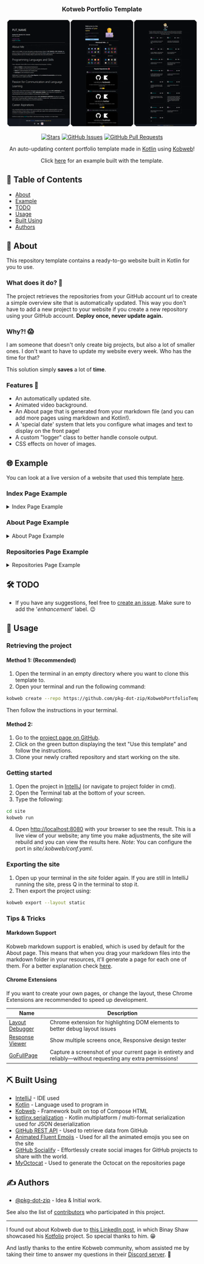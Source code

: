 <h3 align="center">Kotweb Portfolio Template</h3>

<div align="center">

![](docs/image/photo-collage.png.png)

  [![Stars](https://img.shields.io/github/stars/pkg-dot-zip/KobwebPortfolioTemplate.svg)](https://github.com/pkg-dot-zip/KobwebPortfolioTemplate/stargazers)
  [![GitHub Issues](https://img.shields.io/github/issues/pkg-dot-zip/KobwebPortfolioTemplate.svg)](https://github.com/pkg-dot-zip/KobwebPortfolioTemplate/issues)
  [![GitHub Pull Requests](https://img.shields.io/github/issues-pr/pkg-dot-zip/KobwebPortfolioTemplate.svg)](https://github.com/pkg-dot-zip/KobwebPortfolioTemplate/pulls)

</div>

<p align="center">An auto-updating content portfolio template made in <a href="https://kotlinlang.org/">Kotlin</a> using <a href="https://kobweb.varabyte.com/">Kobweb</a>!
</p>
<p align="center">Click <a href="https://www.pkg-dot-zip.com/">here</a> for an example built with the template.
</p>

## 📝 Table of Contents
- [About](#about)
- [Example](#example)
- [TODO](#todo)
- [Usage](#usage)
- [Built Using](#built_using)
- [Authors](#authors)

## 🧐 About <a name = "about"></a>
This repository template contains a ready-to-go website built in Kotlin for you to use. 

### What does it do? 🤔
The project retrieves the repositories from your GitHub account url to create a simple overview site that is automatically updated. This way you don't have to add a new project to your website if you create a new repository using your GitHub account. **Deploy once, never update again.**

### Why?! 😱
I am someone that doesn't only create big projects, but also a lot of smaller ones. I don't want to have to update my website every week. Who has the time for that?

This solution simply **saves** a lot of **time**.

### Features 🌟
- An automatically updated site.
- Animated video background.
- An About page that is generated from your markdown file (and you can add more pages using markdown and Kotlin!).
- A 'special date' system that lets you configure what images and text to display on the front page!
- A custom "logger" class to better handle console output.
- CSS effects on hover of images.

## 🌐 Example <a name = "example"></a>
You can look at a live version of a website that used this template [here](https://pkg-dot-zip.com/).

### Index Page Example
<details>
<summary>
Index Page Example
</summary>

![](docs/image/index.png)
</details>

### About Page Example
<details>
<summary>
About Page Example
</summary>

![](docs/image/about.png)
</details>

### Repositories Page Example
<details>
<summary>
Repositories Page Example
</summary>

![](docs/image/repositories.png)
</details>

## 🛠️ TODO <a name = "todo"></a>
- If you have any suggestions, feel free to [create an issue](https://github.com/pkg-dot-zip/KobwebPortfolioTemplate/issues/new). Make sure to add the '_enhancement_' label. 😉
## 🎈 Usage <a name="usage"></a>
### Retrieving the project
#### Method 1: (**Recommended**)
1. Open the terminal in an empty directory where you want to clone this template to.
1. Open your terminal and run the following command:
```bash
kobweb create --repo https://github.com/pkg-dot-zip/KobwebPortfolioTemplate
```
Then follow the instructions in your terminal.

#### Method 2:
1. Go to the [project page on GitHub](https://github.com/pkg-dot-zip/KobwebPortfolioTemplate).
1. Click on the green button displaying the text "Use this template" and follow the instructions.
1. Clone your newly crafted repository and start working on the site.

### Getting started
1. Open the project in [IntelliJ](https://www.jetbrains.com/idea/) (or navigate to project folder in cmd).
1. Open the Terminal tab at the bottom of your screen.
1. Type the following:

```bash
cd site
kobweb run
```
4. Open [http://localhost:8080](http://localhost:8080) with your browser to see the result. This is a live view of your website; any time you make adjustments, the site will rebuild and you can view the results here.
*Note*: You can configure the port in *site/.kobweb/conf.yaml*.

### Exporting the site
1. Open up your terminal in the *site* folder again. If you are still in IntelliJ running the site, press Q in the terminal to stop it.
1. Then export the project using:

```bash
kobweb export --layout static
```

### Tips & Tricks
#### Markdown Support
Kobweb markdown support is enabled, which is used by default for the About page. This means that when you drag your markdown files into the markdown folder in your resources, it'll generate a page for each one of them. For a better explanation check [here](https://github.com/varabyte/kobweb?tab=readme-ov-file#markdown).

#### Chrome Extensions
If you want to create your own pages, or change the layout, these Chrome Extensions are recommended to speed up development.

| Name | Description |
| ---- | ----------- |
| [Layout Debugger](https://chromewebstore.google.com/detail/layout-debugger/gkamnoiedmidgolhlihkamjpfccohilb) | Chrome extension for highlighting DOM elements to better debug layout issues |
| [Response Viewer](https://chromewebstore.google.com/detail/responsive-viewer/inmopeiepgfljkpkidclfgbgbmfcennb) | Show multiple screens once, Responsive design tester |
| [GoFullPage](https://chromewebstore.google.com/detail/gofullpage-full-page-scre/fdpohaocaechififmbbbbbknoalclacl) | Capture a screenshot of your current page in entirety and reliably—without requesting any extra permissions! |

## ⛏️ Built Using <a name = "built_using"></a>
- [IntelliJ](https://www.jetbrains.com/idea/) - IDE used
- [Kotlin](https://kotlinlang.org/) - Language used to program in
- [Kobweb](https://kobweb.varabyte.com/) - Framework built on top of Compose HTML
- [kotlinx.serialization](https://github.com/Kotlin/kotlinx.serialization) -
Kotlin multiplatform / multi-format serialization used for JSON deserialization
- [GitHub REST API](https://docs.github.com/en/rest) - Used to retrieve data from GitHub
- [Animated Fluent Emojis](https://animated-fluent-emoji.vercel.app/) - Used for all the animated emojis you see on the site
- [GitHub Socialify](https://socialify.git.ci/) - Effortlessly create social images for GitHub projects to share with the world. 
- [MyOctocat](https://myoctocat.com/) - Used to generate the Octocat on the repositories page

## ✍️ Authors <a name = "authors"></a>
- [@pkg-dot-zip](https://github.com/pkg-dot-zip) - Idea & Initial work.

See also the list of [contributors](https://github.com/pkg-dot-zip/KobwebPortfolioTemplate/contributors) who participated in this project.

---

I found out about Kobweb due to [this LinkedIn post](https://www.linkedin.com/feed/update/urn:li:activity:7150703760011366400?utm_source=share&utm_medium=member_desktop), in which Binay Shaw showcased his [Kotfolio](https://github.com/binayshaw7777/Kotfolio) project. So special thanks to him. 😁 

And lastly thanks to the entire Kobweb community, whom assisted me by taking their time to answer my questions in their [Discord server](https://discord.gg/9F4Q6r42j2). 🙏
